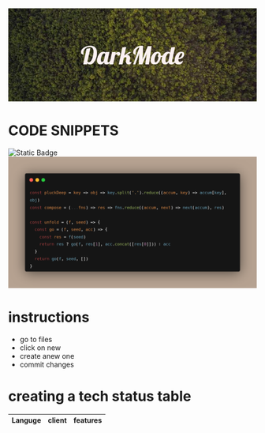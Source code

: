 <img src="DarkMode.png">

# CODE SNIPPETS

![Static Badge](https://img.shields.io/badge/last-updated?style=flat&logo=last%20updated&logoColor=violet&label=today&labelColor=green&color=grey&cacheSeconds=3600)
<img src="carbon.png">
# instructions
+ go to files
+ click on new
+ create anew one
+ commit changes
# creating a tech status table
|__Languge__|__client__|__features__|
|-----------|----------|------------|
